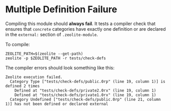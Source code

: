 # Multiple Definition Failure

Compiling this module should **always fail**. It tests a compiler check that
ensures that `concrete` categories have exactly one definition or are declared
in the `external:` section of `.zeolite-module`.

To compile:

```shell
ZEOLITE_PATH=$(zeolite --get-path)
zeolite -p $ZEOLITE_PATH -r tests/check-defs
```

The compiler errors should look something like this:

```text
Zeolite execution failed.
  Category Type ["tests/check-defs/public.0rp" (line 19, column 1)] is defined 2 times
    Defined at "tests/check-defs/private2.0rx" (line 19, column 1)
    Defined at "tests/check-defs/private1.0rx" (line 19, column 1)
  Category Undefined ["tests/check-defs/public.0rp" (line 21, column 1)] has not been defined or declared external
```
